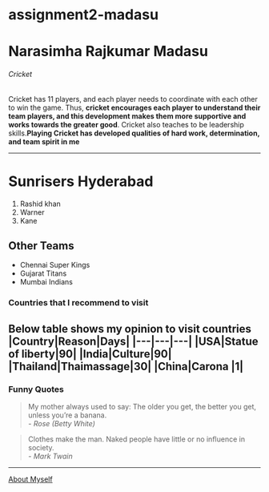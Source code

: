 # assignment2-madasu
# Narasimha Rajkumar Madasu
###### Cricket

Cricket has 11 players, and each player needs to coordinate with each other to win the game. Thus, **cricket encourages each player to understand their team players, and this development makes them more supportive and works towards the greater good**. Cricket also teaches to be leadership skills.**Playing Cricket has developed qualities of hard work, determination, and team spirit in me**

---
# Sunrisers Hyderabad
1. Rashid khan
1. Warner
1. Kane 

## Other Teams
* Chennai Super Kings
* Gujarat Titans
* Mumbai Indians

### Countries that I recommend to visit
Below table shows my opinion to visit countries 
|Country|Reason|Days|
|---|---|---|
|USA|Statue of liberty|90|
|India|Culture|90|
|Thailand|Thaimassage|30|
|China|Carona |1|
---
### Funny Quotes
> My mother always used to say: The older you get, the better you get, unless you’re a banana.
<br> - *Rose (Betty White)* 

> Clothes make the man. Naked people have little or no influence in society.
<br> - *Mark Twain*
---
[About Myself](AboutMe.md)
